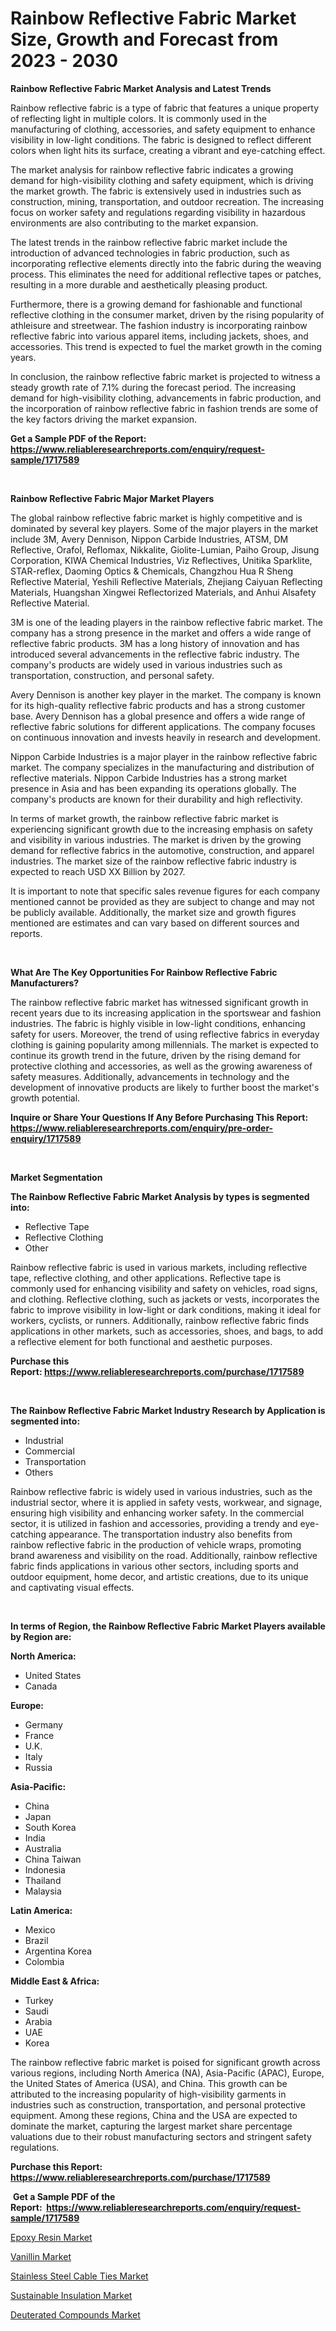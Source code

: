 <p><h1>Rainbow Reflective Fabric Market Size, Growth and Forecast from 2023 - 2030</h1></p><p><strong>Rainbow Reflective Fabric Market Analysis and Latest Trends</strong></p>
<p><p>Rainbow reflective fabric is a type of fabric that features a unique property of reflecting light in multiple colors. It is commonly used in the manufacturing of clothing, accessories, and safety equipment to enhance visibility in low-light conditions. The fabric is designed to reflect different colors when light hits its surface, creating a vibrant and eye-catching effect.</p><p>The market analysis for rainbow reflective fabric indicates a growing demand for high-visibility clothing and safety equipment, which is driving the market growth. The fabric is extensively used in industries such as construction, mining, transportation, and outdoor recreation. The increasing focus on worker safety and regulations regarding visibility in hazardous environments are also contributing to the market expansion.</p><p>The latest trends in the rainbow reflective fabric market include the introduction of advanced technologies in fabric production, such as incorporating reflective elements directly into the fabric during the weaving process. This eliminates the need for additional reflective tapes or patches, resulting in a more durable and aesthetically pleasing product.</p><p>Furthermore, there is a growing demand for fashionable and functional reflective clothing in the consumer market, driven by the rising popularity of athleisure and streetwear. The fashion industry is incorporating rainbow reflective fabric into various apparel items, including jackets, shoes, and accessories. This trend is expected to fuel the market growth in the coming years.</p><p>In conclusion, the rainbow reflective fabric market is projected to witness a steady growth rate of 7.1% during the forecast period. The increasing demand for high-visibility clothing, advancements in fabric production, and the incorporation of rainbow reflective fabric in fashion trends are some of the key factors driving the market expansion.</p></p>
<p><strong>Get a Sample PDF of the Report:&nbsp; <a href="https://www.reliableresearchreports.com/enquiry/request-sample/1717589">https://www.reliableresearchreports.com/enquiry/request-sample/1717589</a></strong></p>
<p>&nbsp;</p>
<p><strong>Rainbow Reflective Fabric Major Market Players</strong></p>
<p><p>The global rainbow reflective fabric market is highly competitive and is dominated by several key players. Some of the major players in the market include 3M, Avery Dennison, Nippon Carbide Industries, ATSM, DM Reflective, Orafol, Reflomax, Nikkalite, Giolite-Lumian, Paiho Group, Jisung Corporation, KIWA Chemical Industries, Viz Reflectives, Unitika Sparklite, STAR-reflex, Daoming Optics & Chemicals, Changzhou Hua R Sheng Reflective Material, Yeshili Reflective Materials, Zhejiang Caiyuan Reflecting Materials, Huangshan Xingwei Reflectorized Materials, and Anhui Alsafety Reflective Material.</p><p>3M is one of the leading players in the rainbow reflective fabric market. The company has a strong presence in the market and offers a wide range of reflective fabric products. 3M has a long history of innovation and has introduced several advancements in the reflective fabric industry. The company's products are widely used in various industries such as transportation, construction, and personal safety.</p><p>Avery Dennison is another key player in the market. The company is known for its high-quality reflective fabric products and has a strong customer base. Avery Dennison has a global presence and offers a wide range of reflective fabric solutions for different applications. The company focuses on continuous innovation and invests heavily in research and development.</p><p>Nippon Carbide Industries is a major player in the rainbow reflective fabric market. The company specializes in the manufacturing and distribution of reflective materials. Nippon Carbide Industries has a strong market presence in Asia and has been expanding its operations globally. The company's products are known for their durability and high reflectivity.</p><p>In terms of market growth, the rainbow reflective fabric market is experiencing significant growth due to the increasing emphasis on safety and visibility in various industries. The market is driven by the growing demand for reflective fabrics in the automotive, construction, and apparel industries. The market size of the rainbow reflective fabric industry is expected to reach USD XX Billion by 2027.</p><p>It is important to note that specific sales revenue figures for each company mentioned cannot be provided as they are subject to change and may not be publicly available. Additionally, the market size and growth figures mentioned are estimates and can vary based on different sources and reports.</p></p>
<p>&nbsp;</p>
<p><strong>What Are The Key Opportunities For Rainbow Reflective Fabric Manufacturers?</strong></p>
<p><p>The rainbow reflective fabric market has witnessed significant growth in recent years due to its increasing application in the sportswear and fashion industries. The fabric is highly visible in low-light conditions, enhancing safety for users. Moreover, the trend of using reflective fabrics in everyday clothing is gaining popularity among millennials. The market is expected to continue its growth trend in the future, driven by the rising demand for protective clothing and accessories, as well as the growing awareness of safety measures. Additionally, advancements in technology and the development of innovative products are likely to further boost the market's growth potential.</p></p>
<p><strong>Inquire or Share Your Questions If Any Before Purchasing This Report: <a href="https://www.reliableresearchreports.com/enquiry/pre-order-enquiry/1717589">https://www.reliableresearchreports.com/enquiry/pre-order-enquiry/1717589</a></strong></p>
<p>&nbsp;</p>
<p><strong>Market Segmentation</strong></p>
<p><strong>The Rainbow Reflective Fabric Market Analysis by types is segmented into:</strong></p>
<p><ul><li>Reflective Tape</li><li>Reflective Clothing</li><li>Other</li></ul></p>
<p><p>Rainbow reflective fabric is used in various markets, including reflective tape, reflective clothing, and other applications. Reflective tape is commonly used for enhancing visibility and safety on vehicles, road signs, and clothing. Reflective clothing, such as jackets or vests, incorporates the fabric to improve visibility in low-light or dark conditions, making it ideal for workers, cyclists, or runners. Additionally, rainbow reflective fabric finds applications in other markets, such as accessories, shoes, and bags, to add a reflective element for both functional and aesthetic purposes.</p></p>
<p><strong>Purchase this Report:&nbsp;<a href="https://www.reliableresearchreports.com/purchase/1717589">https://www.reliableresearchreports.com/purchase/1717589</a></strong></p>
<p>&nbsp;</p>
<p><strong>The Rainbow Reflective Fabric Market Industry Research by Application is segmented into:</strong></p>
<p><ul><li>Industrial</li><li>Commercial</li><li>Transportation</li><li>Others</li></ul></p>
<p><p>Rainbow reflective fabric is widely used in various industries, such as the industrial sector, where it is applied in safety vests, workwear, and signage, ensuring high visibility and enhancing worker safety. In the commercial sector, it is utilized in fashion and accessories, providing a trendy and eye-catching appearance. The transportation industry also benefits from rainbow reflective fabric in the production of vehicle wraps, promoting brand awareness and visibility on the road. Additionally, rainbow reflective fabric finds applications in various other sectors, including sports and outdoor equipment, home decor, and artistic creations, due to its unique and captivating visual effects.</p></p>
<p>&nbsp;</p>
<p><strong>In terms of Region, the Rainbow Reflective Fabric Market Players available by Region are:</strong></p>
<p>
    <p> <strong> North America: </strong>
        <ul>
            <li>United States</li>
            <li>Canada</li>
        </ul>
        </p> 
    <p> <strong> Europe: </strong>
        <ul>
            <li>Germany</li>
            <li>France</li>
            <li>U.K.</li>
            <li>Italy</li>
            <li>Russia</li>
        </ul>
        </p> 
    <p> <strong> Asia-Pacific: </strong>
        <ul>
            <li>China</li>
            <li>Japan</li>
            <li>South Korea</li>
            <li>India</li>
            <li>Australia</li>
            <li>China Taiwan</li>
            <li>Indonesia</li>
            <li>Thailand</li>
            <li>Malaysia</li>
        </ul>
        </p> 
    <p> <strong> Latin America: </strong>
        <ul>
            <li>Mexico</li>
            <li>Brazil</li>
            <li>Argentina Korea</li>
            <li>Colombia</li>
        </ul>
        </p> 
    <p> <strong> Middle East & Africa: </strong>
        <ul>
            <li>Turkey</li>
            <li>Saudi</li>
            <li>Arabia</li>
            <li>UAE</li>
            <li>Korea</li>
        </ul>
    </p>
    </p>
<p><p>The rainbow reflective fabric market is poised for significant growth across various regions, including North America (NA), Asia-Pacific (APAC), Europe, the United States of America (USA), and China. This growth can be attributed to the increasing popularity of high-visibility garments in industries such as construction, transportation, and personal protective equipment. Among these regions, China and the USA are expected to dominate the market, capturing the largest market share percentage valuations due to their robust manufacturing sectors and stringent safety regulations.</p></p>
<p><strong>Purchase this Report: <a href="https://www.reliableresearchreports.com/purchase/1717589">https://www.reliableresearchreports.com/purchase/1717589</a></strong></p>
<p>&nbsp;<strong>Get a Sample PDF of the Report:&nbsp;&nbsp;<a href="https://www.reliableresearchreports.com/enquiry/request-sample/1717589">https://www.reliableresearchreports.com/enquiry/request-sample/1717589</a></strong></p>
<p><strong></strong></p>
<p><p><a href="https://github.com/BryceTownsendr/Market-Research-Report-List-2/blob/main/epoxy-resin-market.md">Epoxy Resin Market</a></p><p><a href="https://github.com/PeterParrish5/Market-Research-Report-List-2/blob/main/vanillin-market.md">Vanillin Market</a></p><p><a href="https://github.com/WillieWoodard/Market-Research-Report-List-2/blob/main/stainless-steel-cable-ties-market.md">Stainless Steel Cable Ties Market</a></p><p><a href="https://github.com/ChiragRP21/Market-Research-Report-List-2/blob/main/sustainable-insulation-market.md">Sustainable Insulation Market</a></p><p><a href="https://github.com/ChiragRp1/Market-Research-Report-List-2/blob/main/deuterated-compounds-market.md">Deuterated Compounds Market</a></p></p>